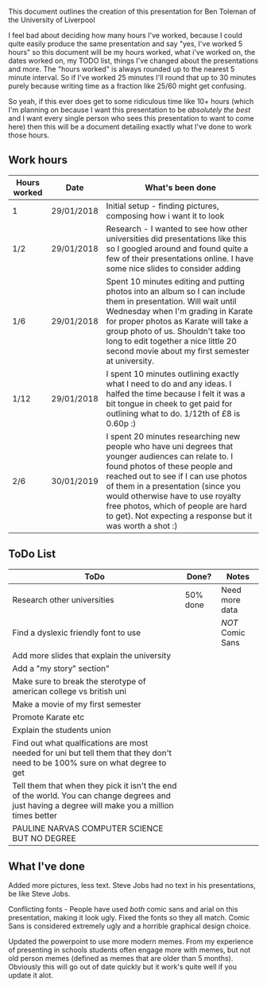 This document outlines the creation of this presentation for Ben Toleman of the University of Liverpool

I feel bad about deciding how many hours I've worked, because I could quite easily produce the same presentation and say "yes, I've worked 5 hours" so this document will be my hours worked, what i've worked on, the dates worked on, my TODO list, things I've changed about the presentations and more. The "hours worked" is always rounded up to the nearest 5 minute interval. So if I've worked 25 minutes I'll round that up to 30 minutes purely because writing time as a fraction like 25/60 might get confusing.

So yeah, if this ever does get to some ridiculous time like 10+ hours (which I'm planning on because I want this presentation to be *absolutely the best* and I want every single person who sees this presentation to want to come here) then this will be a document detailing exactly what I've done to work those hours.


## Work hours
Hours worked | Date | What's been done 
--- | --- | ---
1 | 29/01/2018 | Initial setup - finding pictures, composing how i want it to look
1/2 | 29/01/2018 | Research - I wanted to see how other universities did presentations like this so I googled around and found quite a few of their presentations online. I have some nice slides to consider adding
1/6 | 29/01/2018 | Spent 10 minutes editing and putting photos into an album so I can include them in presentation. Will wait until Wednesday when I'm grading in Karate for proper photos as Karate will take a group photo of us. Shouldn't take too long to edit together a nice little 20 second movie about my first semester at university.
1/12 | 29/01/2018 | I spent 10 minutes outlining exactly what I need to do and any ideas. I halfed the time because I felt it was a bit tongue in cheek to get paid for outlining what to do. 1/12th of £8 is 0.60p :)
2/6 | 30/01/2019 | I spent 20 minutes researching new people who have uni degrees that younger audiences can relate to. I found photos of these people and reached out to see if I can use photos of them in a presentation (since you would otherwise have to use royalty free photos, which of people are hard to get). Not expecting a response but it was worth a shot :)

## ToDo List
ToDo | Done? | Notes
--- | --- | ---
Research other universities | 50% done | Need more data
Find a dyslexic friendly font to use | | *NOT* Comic Sans
Add more slides that explain the university | |
Add a "my story" section" | | 
Make sure to break the sterotype of american college vs british uni | | 
Make a movie of my first semester | | 
Promote Karate etc | | 
Explain the students union | | 
Find out what qualfications are most needed for uni but tell them that they don't need to be 100% sure on what degree to get | | 
Tell them that when they pick it isn't the end of the world. You can change degrees and just having a degree will make you a million times better | | 
PAULINE NARVAS COMPUTER SCIENCE BUT NO DEGREE | | 

## What I've done
Added more pictures, less text. Steve Jobs had no text in his presentations, be like Steve Jobs.

Conflicting fonts - People have used *both* comic sans and arial on this presentation, making it look ugly. Fixed the fonts so they all match. Comic Sans is considered extremely ugly and a horrible graphical design choice.

Updated the powerpoint to use more modern memes. From my experience of presenting in schools students often engage more with memes, but not old person memes (defined as memes that are older than 5 months). Obviously this will go out of date quickly but it work's quite well if you update it alot.



